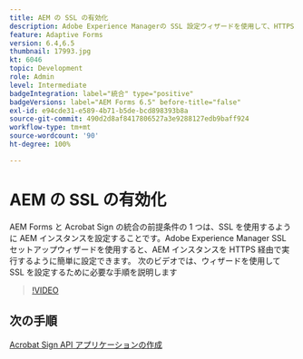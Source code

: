 ```yaml
---
title: AEM の SSL の有効化
description: Adobe Experience Managerの SSL 設定ウィザードを使用して、HTTPS で実行するように AEM インスタンスを設定します。
feature: Adaptive Forms
version: 6.4,6.5
thumbnail: 17993.jpg
kt: 6046
topic: Development
role: Admin
level: Intermediate
badgeIntegration: label="統合" type="positive"
badgeVersions: label="AEM Forms 6.5" before-title="false"
exl-id: e94cde31-e589-4b71-b5de-bcd898393b8a
source-git-commit: 490d2d8af8417806527a3e9288127edb9baff924
workflow-type: tm+mt
source-wordcount: '90'
ht-degree: 100%

---
```


# AEM の SSL の有効化

AEM Forms と Acrobat Sign の統合の前提条件の 1 つは、SSL を使用するように AEM インスタンスを設定することです。Adobe Experience Manager SSL セットアップウィザードを使用すると、AEM インスタンスを HTTPS 経由で実行するように簡単に設定できます。
次のビデオでは、ウィザードを使用して SSL を設定するために必要な手順を説明します

>[!VIDEO](https://video.tv.adobe.com/v/17993?learn=on)

## 次の手順

[Acrobat Sign API アプリケーションの作成](./create-adobe-sign-api-application.md)

